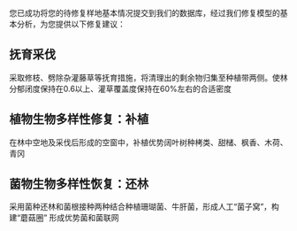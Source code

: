 您已成功将您的待修复样地基本情况提交到我们的数据库，经过我们修复模型的基本分析，为您提供以下修复建议：
## 抚育采伐
采取修枝、劈除杂灌藤草等抚育措施，将清理出的剩余物归集至种植带两侧。使林分郁闭度保持在0.6以上、灌草覆盖度保持在60%左右的合适密度
## 植物生物多样性修复：补植
在林中空地及采伐后形成的空窗中，补植优势阔叶树种栲类、甜槠、枫香、木荷、青冈

## 菌物生物多样性恢复：还林
采用菌种还林和菌根接种两种结合种植珊瑚菌、牛肝菌，形成人工“菌子窝”，构建“蘑菇圈” 形成优势菌和菌联网
